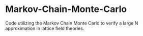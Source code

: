 # Markov-Chain-Monte-Carlo
Code utilizing the Markov Chain Monte Carlo to verify a large N approximation in lattice field theories.
